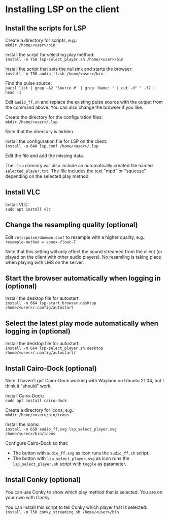 # Installing LSP on the client
## Install the scripts for LSP
Create a directory for scripts, e.g.:<br/>
```mkdir /home/<user>/bin```

Install the script for selecting play method:<br/>
```install -m 750 lsp-select_player.sh /home/<user>/bin```

Install the script that sets the nullsink and starts the browser:<br/>
```install -m 750 audio_ff.sh /home/<user>/bin```

Find the pulse source:<br/>
```pactl list | grep -A2 'Source #' | grep 'Name: ' | cut -d" " -f2 | head -1```

Edit ```audio_ff.sh``` and replace the existing pulse source with the output from the command above. You can also change the browser if you like.

Create the directory for the configuration files:<br/>
```mkdir /home/<user>/.lsp```

Note that the directory is hidden.

Install the configuration file for LSP on the client:<br/>
```install -m 640 lsp.conf /home/<user>/.lsp```

Edit the file and add the missing data.

The ```.lsp``` direcory will also include an automatically created file named ```selected_player.txt```. The file includes the text "mpd" or "squeeze" depending on the selected play method.

## Install VLC
Install VLC:<br/>
```sudo apt install vlc```

## Change the resampling quality (optional)
Edit ```/etc/pulse/daemon.conf``` to resample with a higher quality, e.g.:<br/>
```resample-method = speex-float-7```

Note that this setting will only effect the sound streamed from the client (or played on the client with other audio players). No resamling is taking place when playing with LMS on the server.

## Start the browser automatically when logging in (optional)
Install the desktop file for autostart:<br/>
```install -m 664 lsp-start_browser.desktop /home/<user>/.config/autostart```

## Select the latest play mode automatically when logging in (optional)
Install the desktop file for autostart:<br/>
```install -m 664 lsp-select_player.sh.desktop /home/<user>/.config/autostart/```

## Install Cairo-Dock (optional)
Note: I haven't got Cairo-Dock working with Wayland on Ubuntu 21.04, but I think it "should" work.

Install Cairo-Dock:<br/>
```sudo apt install cairo-dock```

Create a directory for icons, e.g.:<br/>
```mkdir /home/<user>/bin/icons```

Install the icons:<br/>
```install -m 650 audio_ff.svg lsp_select_player.svg /home/<user>/bin/icons```

Configure Cairo-Dock so that:
* The button with ```audio_ff.svg``` as icon runs the ```audio_ff.sh``` script.
* The button with ```lsp_select_player.svg``` as icon runs the ```lsp_select_player.sh``` script with ```toggle``` as parameter.

## Install Conky (optional)
You can use Conky to show which play method that is selected. You are on your own with Conky.

You can install this script to tell Conky which player that is selected:<br/>
```install -m 750 conky_streaming.sh /home/<user>/bin```
